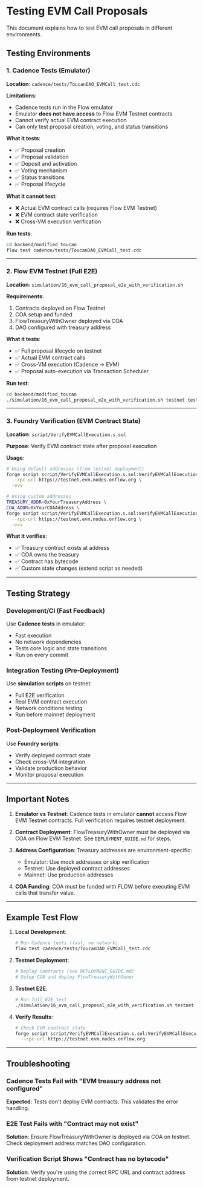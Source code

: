 # Testing EVM Call Proposals

This document explains how to test EVM call proposals in different environments.

## Testing Environments

### 1. Cadence Tests (Emulator)
**Location**: `cadence/tests/ToucanDAO_EVMCall_test.cdc`

**Limitations**:
- Cadence tests run in the Flow emulator
- Emulator **does not have access** to Flow EVM Testnet contracts
- Cannot verify actual EVM contract execution
- Can only test proposal creation, voting, and status transitions

**What it tests**:
- ✅ Proposal creation
- ✅ Proposal validation
- ✅ Deposit and activation
- ✅ Voting mechanism
- ✅ Status transitions
- ✅ Proposal lifecycle

**What it cannot test**:
- ❌ Actual EVM contract calls (requires Flow EVM Testnet)
- ❌ EVM contract state verification
- ❌ Cross-VM execution verification

**Run tests**:
```bash
cd backend/modified_toucan
flow test cadence/tests/ToucanDAO_EVMCall_test.cdc
```

---

### 2. Flow EVM Testnet (Full E2E)
**Location**: `simulation/16_evm_call_proposal_e2e_with_verification.sh`

**Requirements**:
1. Contracts deployed on Flow Testnet
2. COA setup and funded
3. FlowTreasuryWithOwner deployed via COA
4. DAO configured with treasury address

**What it tests**:
- ✅ Full proposal lifecycle on testnet
- ✅ Actual EVM contract calls
- ✅ Cross-VM execution (Cadence → EVM)
- ✅ Proposal auto-execution via Transaction Scheduler

**Run test**:
```bash
cd backend/modified_toucan
./simulation/16_evm_call_proposal_e2e_with_verification.sh testnet testnet-deployer
```

---

### 3. Foundry Verification (EVM Contract State)
**Location**: `script/VerifyEVMCallExecution.s.sol`

**Purpose**: Verify EVM contract state after proposal execution

**Usage**:
```bash
# Using default addresses (from testnet deployment)
forge script script/VerifyEVMCallExecution.s.sol:VerifyEVMCallExecution \
  --rpc-url https://testnet.evm.nodes.onflow.org \
  -vvv

# Using custom addresses
TREASURY_ADDR=0xYourTreasuryAddress \
COA_ADDR=0xYourCOAAddress \
forge script script/VerifyEVMCallExecution.s.sol:VerifyEVMCallExecution \
  --rpc-url https://testnet.evm.nodes.onflow.org \
  -vvv
```

**What it verifies**:
- ✅ Treasury contract exists at address
- ✅ COA owns the treasury
- ✅ Contract has bytecode
- ✅ Custom state changes (extend script as needed)

---

## Testing Strategy

### Development/CI (Fast Feedback)
Use **Cadence tests** in emulator:
- Fast execution
- No network dependencies
- Tests core logic and state transitions
- Run on every commit

### Integration Testing (Pre-Deployment)
Use **simulation scripts** on testnet:
- Full E2E verification
- Real EVM contract execution
- Network conditions testing
- Run before mainnet deployment

### Post-Deployment Verification
Use **Foundry scripts**:
- Verify deployed contract state
- Check cross-VM integration
- Validate production behavior
- Monitor proposal execution

---

## Important Notes

1. **Emulator vs Testnet**: Cadence tests in emulator **cannot** access Flow EVM Testnet contracts. Full verification requires testnet deployment.

2. **Contract Deployment**: FlowTreasuryWithOwner must be deployed via COA on Flow EVM Testnet. See `DEPLOYMENT_GUIDE.md` for steps.

3. **Address Configuration**: Treasury addresses are environment-specific:
   - Emulator: Use mock addresses or skip verification
   - Testnet: Use deployed contract addresses
   - Mainnet: Use production addresses

4. **COA Funding**: COA must be funded with FLOW before executing EVM calls that transfer value.

---

## Example Test Flow

1. **Local Development**:
   ```bash
   # Run Cadence tests (fast, no network)
   flow test cadence/tests/ToucanDAO_EVMCall_test.cdc
   ```

2. **Testnet Deployment**:
   ```bash
   # Deploy contracts (see DEPLOYMENT_GUIDE.md)
   # Setup COA and deploy FlowTreasuryWithOwner
   ```

3. **Testnet E2E**:
   ```bash
   # Run full E2E test
   ./simulation/16_evm_call_proposal_e2e_with_verification.sh testnet testnet-deployer
   ```

4. **Verify Results**:
   ```bash
   # Check EVM contract state
   forge script script/VerifyEVMCallExecution.s.sol:VerifyEVMCallExecution \
     --rpc-url https://testnet.evm.nodes.onflow.org
   ```

---

## Troubleshooting

### Cadence Tests Fail with "EVM treasury address not configured"
**Expected**: Tests don't deploy EVM contracts. This validates the error handling.

### E2E Test Fails with "Contract may not exist"
**Solution**: Ensure FlowTreasuryWithOwner is deployed via COA on testnet. Check deployment address matches DAO configuration.

### Verification Script Shows "Contract has no bytecode"
**Solution**: Verify you're using the correct RPC URL and contract address from testnet deployment.

